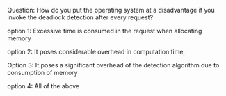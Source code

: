 Question: How do you put the operating system at a disadvantage if you invoke the deadlock detection after every request?

option 1: Excessive time is consumed in the request when allocating memory

option 2: It poses considerable overhead in computation time,

Option 3: It poses a significant overhead of the detection algorithm due to consumption of memory

option 4: All of the above
